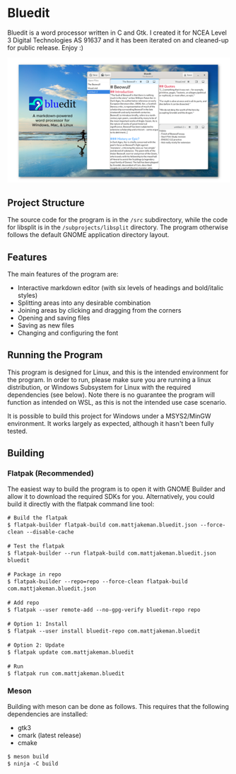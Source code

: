 # Bluedit
Bluedit is a word processor written in C and Gtk. I created it
for NCEA Level 3 Digital Technologies AS 91637 and it has been
iterated on and cleaned-up for public release. Enjoy :)

![Screenshot](screenshot.png)

## Project Structure
The source code for the program is in the `/src` subdirectory, while the code
for libsplit is in the `/subprojects/libsplit` directory. The program otherwise
follows the default GNOME application directory layout.

## Features
The main features of the program are:

 - Interactive markdown editor (with six levels of headings and bold/italic styles)
 - Splitting areas into any desirable combination
 - Joining areas by clicking and dragging from the corners
 - Opening and saving files
 - Saving as new files
 - Changing and configuring the font
 
## Running the Program
This program is designed for Linux, and this is the intended environment
for the program. In order to run, please make sure you are running a linux
distribution, or Windows Subsystem for Linux with the required dependencies
(see below). Note there is no guarantee the program will function as intended
on WSL, as this is not the intended use case scenario.

It is possible to build this project for Windows under a MSYS2/MinGW
environment. It works largely as expected, although it hasn't been fully
tested.

## Building
### Flatpak (Recommended)
The easiest way to build the program is to open it with GNOME Builder
and allow it to download the required SDKs for you. Alternatively, you
could build it directly with the flatpak command line tool:

```
# Build the flatpak
$ flatpak-builder flatpak-build com.mattjakeman.bluedit.json --force-clean --disable-cache

# Test the flatpak
$ flatpak-builder --run flatpak-build com.mattjakeman.bluedit.json bluedit

# Package in repo
$ flatpak-builder --repo=repo --force-clean flatpak-build com.mattjakeman.bluedit.json

# Add repo
$ flatpak --user remote-add --no-gpg-verify bluedit-repo repo

# Option 1: Install
$ flatpak --user install bluedit-repo com.mattjakeman.bluedit

# Option 2: Update
$ flatpak update com.mattjakeman.bluedit

# Run
$ flatpak run com.mattjakeman.bluedit

```

### Meson
Building with meson can be done as follows. This requires that the
following dependencies are installed:
 - gtk3
 - cmark (latest release)
 - cmake

```
$ meson build
$ ninja -C build
```
